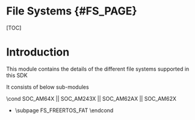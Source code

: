 # File Systems {#FS_PAGE}

[TOC]

# Introduction

This module contains the details of the different file systems supported in this SDK

It consists of below sub-modules

\cond SOC_AM64X || SOC_AM243X || SOC_AM62AX || SOC_AM62X
- \subpage FS_FREERTOS_FAT
\endcond